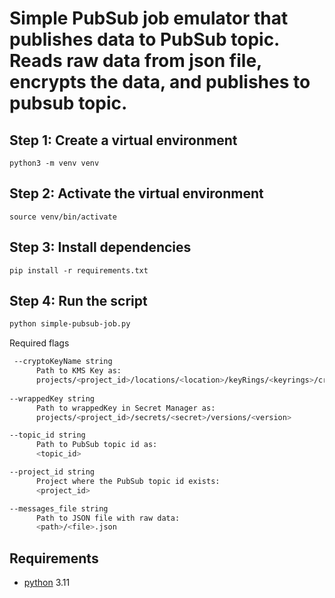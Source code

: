# Simple PubSub job emulator that publishes data to PubSub topic. Reads raw data from json file, encrypts the data, and publishes to pubsub topic.

## Step 1: Create a virtual environment
```
python3 -m venv venv
```

## Step 2: Activate the virtual environment
```
source venv/bin/activate
```

## Step 3: Install dependencies
```
pip install -r requirements.txt
```

## Step 4: Run the script
```bash
python simple-pubsub-job.py
```

Required flags

```bash
 --cryptoKeyName string
      Path to KMS Key as:
      projects/<project_id>/locations/<location>/keyRings/<keyrings>/cryptoKeys/<key>
  
--wrappedKey string
      Path to wrappedKey in Secret Manager as:
      projects/<project_id>/secrets/<secret>/versions/<version>

--topic_id string
      Path to PubSub topic id as:
      <topic_id>

--project_id string
      Project where the PubSub topic id exists:
      <project_id>

--messages_file string
      Path to JSON file with raw data:
      <path>/<file>.json

```

## Requirements
- [python](https://www.python.org/downloads/release/python-3110/) 3.11